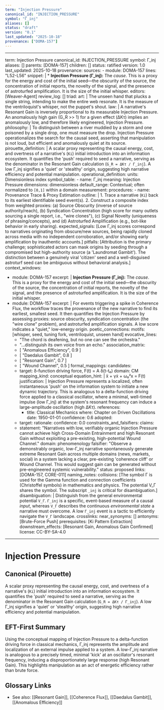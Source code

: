 ```yaml
---
term: "Injection Pressure"
canonical_id: "INJECTION_PRESSURE"
symbol: "Γ_inj"
aliases: []
status: "draft"
version: "0.1"
last_updated: "2025-10-18"
provenance: ["DOMA-157"]
---
```


---
term: Injection Pressure
canonical_id: INJECTION_PRESSURE
symbol: Γ_inj
aliases: []
parents: [DOMA-157]
children: []
status: ratified
version: 1.0
last_updated: 2025-10-18
provenance:
  sources:
    - module: DOMA-157
      lines: "L52-L56"
      snippet: |
        *   **Injection Pressure (Γ_inj):** The *cause*. This is a proxy for the energy and cost of the initial seed—the obscurity of the source, the concentration of initial reports, the novelty of the signal, and the presence of astroturfed amplification. It is the size of the initial whisper.
  editors: [Weaver-Agent]
  review_log: []
triad:
  art: |
    The unseen hand that plucks a single string, intending to make the entire web resonate. It is the measure of the ventriloquist's whisper, not the puppet's shout.
  law: |
    A narrative's Resonant Gain is inversely proportional to its measurable Injection Pressure. An anomalously high gain (G_R >> 1) for a given effect (ΔKτ) implies an anomalously low, and therefore likely engineered, Injection Pressure.
  philosophy: |
    To distinguish between a river muddied by a storm and one poisoned by a single drop, one must measure the drop. Injection Pressure operationalizes the search for the causal seed, asserting that manipulation is not loud, but efficient and anomalously quiet at its source.
pirouette_definition: |
  A scalar proxy representing the causal energy, cost, and overtness of a narrative's (`Ki`) initial introduction into an information ecosystem. It quantifies the 'push' required to seed a narrative, serving as the denominator in the Resonant Gain calculation (`G_R = ΔKτ / Γ_inj`). A low Γ_inj signifies a 'quiet' or 'stealthy' origin, suggesting high narrative efficiency and potential manipulation.
operational_definition:
  units: Dimensionless index
  symbol_table:
    - name: Γ_inj
      meaning: Injection Pressure
      dimensions: dimensionless
      default_range: Contextual; often normalized to `[0,1]` within a domain
  measurement:
    procedures:
      - name: Provenance Trace & Proxy Estimation
        outline: |
          1. Trace a narrative (`Ki`) back to its earliest identifiable seed event(s).
          2. Construct a composite index from weighted proxies: (a) Source Obscurity (inverse of source authority/reach), (b) Syndication Concentration (high score for many outlets sourcing a single report, i.e., "wire clones"), (c) Signal Novelty (uniqueness of phrasing/concepts), and (d) Astroturfed Amplification (e.g., bot-like behavior in early sharing).
        expected_signals: [Low Γ_inj scores correspond to narratives originating from obscure/new sources, being rapidly cloned across media with no independent corroboration, and/or showing early amplification by inauthentic accounts.]
        pitfalls: [Attribution is the primary challenge; sophisticated actors can mask origins by seeding through a compromised but high-authority source (a 'Laundromat Gambit'). The distinction between a genuinely viral 'citizen' seed and a well-disguised astroturf seed can be ambiguous without behavioral analysis.]
context_windows:
  - module: DOMA-157
    excerpt: |
      **Injection Pressure (Γ_inj):** The *cause*. This is a proxy for the energy and cost of the initial seed—the obscurity of the source, the concentration of initial reports, the novelty of the signal, and the presence of astroturfed amplification. It is the size of the initial whisper.
  - module: DOMA-157
    excerpt: |
      For events triggering a spike in Coherence Flux, the workflow traces the provenance of the new narrative to find its earliest, smallest seed. It then quantifies the Injection Pressure by assessing proxies: source obscurity, syndication concentration (the "wire clone" problem), and astroturfed amplification signals. A low score indicates a "quiet," low-energy origin.
poetic_connections:
  motifs: [whisper, seed, tuning fork, ventriloquist, unseen hand]
  evocative_lines:
    - "The chord is deafening, but no one can see the orchestra."
    - "...distinguish its own voice from an echo."
  association_matrix:
    - [ "Anomalous Efficiency", 0.9 ]
    - [ "Daedalus Gambit", 0.8 ]
    - [ "Resonant Gain", 0.7 ]
    - [ "Wound Channel", 0.5 ]
formal_mappings:
  candidates:
    - target: δ-function driving force, F(t) = A δ(t-t₀)
      domain: CM
      mapping_kind: conceptual
      equation_hint: |
        ẍ + γẋ + ω₀²x = F(t)
      justification: |
        Injection Pressure represents a localized, often instantaneous 'push' on the information system to initiate a new dynamic trajectory. This is analogous to a delta-function driving force applied to a classical oscillator, where a minimal, well-timed impulse (low Γ_inj) at the system's resonant frequency can induce a large-amplitude oscillation (high ΔKτ).
      references:
        - title: Classical Mechanics
          where: Chapter on Driven Oscillations
          date: 1950-01-01
      confidence: 0.6
  adopted:
    - target:
      rationale:
      confidence: 0.0
constraints_and_falsifiers:
  claims:
    - statement: "Narratives with low, verifiably organic Injection Pressure cannot achieve high Cross-Domain Entrainment and high Resonant Gain without exploiting a pre-existing, high-potential Wound Channel."
      domain: phenomenology
      falsifier: "Observe a demonstrably organic, low-Γ_inj narrative spontaneously generate extreme Resonant Gain across multiple domains (news, markets, social) in a system lacking a clear, pre-existing 'coherence cliff' or Wound Channel. This would suggest gain can be generated without pre-engineered systemic vulnerability."
      status: proposed
      links: [DOMA-157, CORE-011]
naming_notes:
  collisions: [The symbol Γ is used for the Gamma function and connection coefficients (Christoffel symbols) in mathematics and physics. The potential V_Γ shares the symbol. The subscript `_inj` is critical for disambiguation.]
  disambiguation: |
    Distinguish from the general environmental potential `V_Γ`. `Γ_inj` is a specific, event-based measure of a causal *input*, whereas `V_Γ` describes the continuous *environmental state* a narrative must overcome. A low `Γ_inj` event is a tactic to efficiently navigate the `V_Γ` landscape.
crosslinks:
  near_synonyms: []
  antonyms: [Brute-Force Push]
  prerequisites: [Ki Pattern Extraction]
  downstream_effects: [Resonant Gain, Anomalous Gain Confirmed]
license: CC-BY-SA-4.0
---

# Injection Pressure

## Canonical (Pirouette)
A scalar proxy representing the causal energy, cost, and overtness of a narrative's (`Ki`) initial introduction into an information ecosystem. It quantifies the 'push' required to seed a narrative, serving as the denominator in the Resonant Gain calculation (`G_R = ΔKτ / Γ_inj`). A low Γ_inj signifies a 'quiet' or 'stealthy' origin, suggesting high narrative efficiency and potential manipulation.

## EFT-First Summary
Using the conceptual mapping of Injection Pressure to a delta-function driving force in classical mechanics, Γ_inj represents the amplitude and localization of an external impulse applied to a system. A low-Γ_inj narrative is analogous to a precisely timed, minimal 'kick' at an oscillator's resonant frequency, inducing a disproportionately large response (high Resonant Gain). This highlights manipulation as an act of energetic efficiency rather than brute force.

## Glossary Links
- See also: [[Resonant Gain]], [[Coherence Flux]], [[Daedalus Gambit]], [[Anomalous Efficiency]]